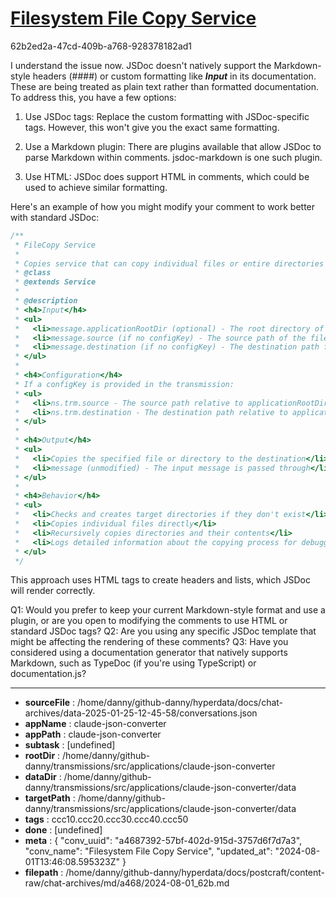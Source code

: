 # [Filesystem File Copy Service](https://claude.ai/chat/a4687392-57bf-402d-915d-3757d6f7d7a3)

62b2ed2a-47cd-409b-a768-928378182ad1

 I understand the issue now. JSDoc doesn't natively support the Markdown-style headers (####) or custom formatting like __*Input*__ in its documentation. These are being treated as plain text rather than formatted documentation. To address this, you have a few options:

1. Use JSDoc tags:
   Replace the custom formatting with JSDoc-specific tags. However, this won't give you the exact same formatting.

2. Use a Markdown plugin:
   There are plugins available that allow JSDoc to parse Markdown within comments. jsdoc-markdown is one such plugin.

3. Use HTML:
   JSDoc does support HTML in comments, which could be used to achieve similar formatting.

Here's an example of how you might modify your comment to work better with standard JSDoc:

```javascript
/**
 * FileCopy Service
 * 
 * Copies service that can copy individual files or entire directories on the local filesystem.
 * @class
 * @extends Service
 * 
 * @description
 * <h4>Input</h4>
 * <ul>
 *   <li>message.applicationRootDir (optional) - The root directory of the application</li>
 *   <li>message.source (if no configKey) - The source path of the file or directory to copy</li>
 *   <li>message.destination (if no configKey) - The destination path for the copied file or directory</li>
 * </ul>
 * 
 * <h4>Configuration</h4>
 * If a configKey is provided in the transmission:
 * <ul>
 *   <li>ns.trm.source - The source path relative to applicationRootDir</li>
 *   <li>ns.trm.destination - The destination path relative to applicationRootDir</li>
 * </ul>
 * 
 * <h4>Output</h4>
 * <ul>
 *   <li>Copies the specified file or directory to the destination</li>
 *   <li>message (unmodified) - The input message is passed through</li>
 * </ul>
 * 
 * <h4>Behavior</h4>
 * <ul>
 *   <li>Checks and creates target directories if they don't exist</li>
 *   <li>Copies individual files directly</li>
 *   <li>Recursively copies directories and their contents</li>
 *   <li>Logs detailed information about the copying process for debugging</li>
 * </ul>
 */
```

This approach uses HTML tags to create headers and lists, which JSDoc will render correctly.

Q1: Would you prefer to keep your current Markdown-style format and use a plugin, or are you open to modifying the comments to use HTML or standard JSDoc tags?
Q2: Are you using any specific JSDoc template that might be affecting the rendering of these comments?
Q3: Have you considered using a documentation generator that natively supports Markdown, such as TypeDoc (if you're using TypeScript) or documentation.js?

---

* **sourceFile** : /home/danny/github-danny/hyperdata/docs/chat-archives/data-2025-01-25-12-45-58/conversations.json
* **appName** : claude-json-converter
* **appPath** : claude-json-converter
* **subtask** : [undefined]
* **rootDir** : /home/danny/github-danny/transmissions/src/applications/claude-json-converter
* **dataDir** : /home/danny/github-danny/transmissions/src/applications/claude-json-converter/data
* **targetPath** : /home/danny/github-danny/transmissions/src/applications/claude-json-converter/data
* **tags** : ccc10.ccc20.ccc30.ccc40.ccc50
* **done** : [undefined]
* **meta** : {
  "conv_uuid": "a4687392-57bf-402d-915d-3757d6f7d7a3",
  "conv_name": "Filesystem File Copy Service",
  "updated_at": "2024-08-01T13:46:08.595323Z"
}
* **filepath** : /home/danny/github-danny/hyperdata/docs/postcraft/content-raw/chat-archives/md/a468/2024-08-01_62b.md